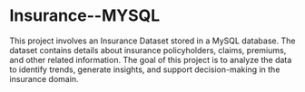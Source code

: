 # Insurance--MYSQL
This project involves an Insurance Dataset stored in a MySQL database. The dataset contains details about insurance policyholders, claims, premiums, and other related information. The goal of this project is to analyze the data to identify trends, generate insights, and support decision-making in the insurance domain.
